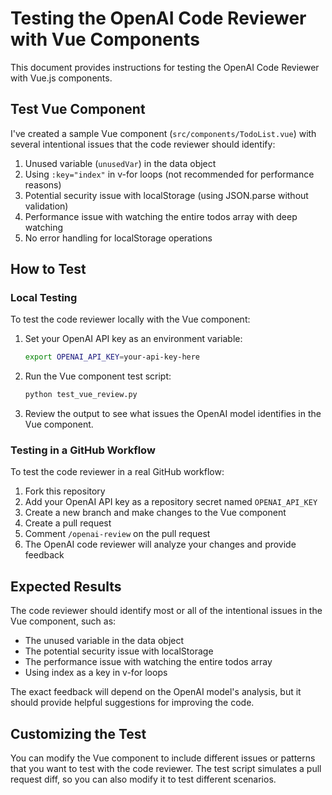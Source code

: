 # Testing the OpenAI Code Reviewer with Vue Components

This document provides instructions for testing the OpenAI Code Reviewer with Vue.js components.

## Test Vue Component

I've created a sample Vue component (`src/components/TodoList.vue`) with several intentional issues that the code reviewer should identify:

1. Unused variable (`unusedVar`) in the data object
2. Using `:key="index"` in v-for loops (not recommended for performance reasons)
3. Potential security issue with localStorage (using JSON.parse without validation)
4. Performance issue with watching the entire todos array with deep watching
5. No error handling for localStorage operations

## How to Test

### Local Testing

To test the code reviewer locally with the Vue component:

1. Set your OpenAI API key as an environment variable:
   ```bash
   export OPENAI_API_KEY=your-api-key-here
   ```

2. Run the Vue component test script:
   ```bash
   python test_vue_review.py
   ```

3. Review the output to see what issues the OpenAI model identifies in the Vue component.

### Testing in a GitHub Workflow

To test the code reviewer in a real GitHub workflow:

1. Fork this repository
2. Add your OpenAI API key as a repository secret named `OPENAI_API_KEY`
3. Create a new branch and make changes to the Vue component
4. Create a pull request
5. Comment `/openai-review` on the pull request
6. The OpenAI code reviewer will analyze your changes and provide feedback

## Expected Results

The code reviewer should identify most or all of the intentional issues in the Vue component, such as:

- The unused variable in the data object
- The potential security issue with localStorage
- The performance issue with watching the entire todos array
- Using index as a key in v-for loops

The exact feedback will depend on the OpenAI model's analysis, but it should provide helpful suggestions for improving the code.

## Customizing the Test

You can modify the Vue component to include different issues or patterns that you want to test with the code reviewer. The test script simulates a pull request diff, so you can also modify it to test different scenarios.
